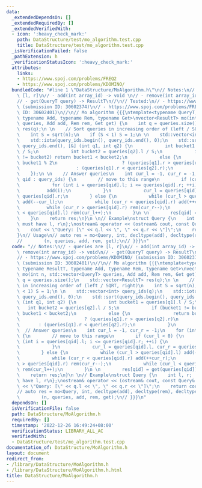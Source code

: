 ```yaml
---
data:
  _extendedDependsOn: []
  _extendedRequiredBy: []
  _extendedVerifiedWith:
  - icon: ':heavy_check_mark:'
    path: DataStructure/test/mo_algorithm.test.cpp
    title: DataStructure/test/mo_algorithm.test.cpp
  _isVerificationFailed: false
  _pathExtension: h
  _verificationStatusIcon: ':heavy_check_mark:'
  attributes:
    links:
    - https://www.spoj.com/problems/FREQ2
    - https://www.spoj.com/problems/KDOMINO/
  bundledCode: "#line 1 \"DataStructure/MoAlgorithm.h\"\n// Notes:\n// - queries are\
    \ [l, r]\n// - add(int array_id) -> void \n// - remove(int array_id) -> void\n\
    // - get(QueryT query) -> ResultT\n//\n// Tested:\n// - https://www.spoj.com/problems/KDOMINO/\
    \ (submission ID: 30602374)\n// - https://www.spoj.com/problems/FREQ2 (submission\
    \ ID: 30602401)\n//\n// Mo algorithm {{{\ntemplate<typename QueryT, typename ResultT,\
    \ typename Add, typename Rem, typename Get>\nvector<ResultT> mo(int n, std::vector<QueryT>\
    \ queries, Add add, Rem rem, Get get) {\n    int q = queries.size();\n    std::vector<ResultT>\
    \ res(q);\n \n    // Sort queries in increasing order of (left / SQRT, right)\n\
    \    int S = sqrt(n);\n    if (S < 1) S = 1;\n \n    std::vector<int> query_ids(q);\n\
    \    std::iota(query_ids.begin(), query_ids.end(), 0);\n    std::sort(query_ids.begin(),\
    \ query_ids.end(), [&] (int q1, int q2) {\n            int bucket1 = queries[q1].l\
    \ / S;\n            int bucket2 = queries[q2].l / S;\n            if (bucket1\
    \ != bucket2) return bucket1 < bucket2;\n            else {\n                return\
    \ bucket1 % 2\n                        ? (queries[q1].r > queries[q2].r)\n   \
    \                     : (queries[q1].r < queries[q2].r);\n            }\n    \
    \    });\n \n    // Answer queries\n    int cur_l = -1, cur_r = -1;\n    for (int\
    \ qid : query_ids) {\n        // move to this range\n        if (cur_l < 0) {\n\
    \            for (int i = queries[qid].l; i <= queries[qid].r; ++i) {\n      \
    \          add(i);\n            }\n            cur_l = queries[qid].l, cur_r =\
    \ queries[qid].r;\n        } else {\n            while (cur_l > queries[qid].l)\
    \ add(--cur_l);\n            while (cur_r < queries[qid].r) add(++cur_r);\n  \
    \          while (cur_r > queries[qid].r) rem(cur_r--);\n            while (cur_l\
    \ < queries[qid].l) rem(cur_l++);\n        }\n \n        res[qid] = get(queries[qid]);\n\
    \    }\n    return res;\n}\n \n// Example\nstruct Query {\n    int l, r;  // QueryT\
    \ must have l, r\n};\nostream& operator << (ostream& cout, const Query& q) {\n\
    \    cout << \"Query: [\" << q.l << \", \" << q.r << \"]\";\n    return cout;\n\
    }\n// Usage\n// auto res = mo<Query, int, decltype(add), decltype(rem), decltype(get)>\n\
    //        (n, queries, add, rem, get);\n// }}}\n"
  code: "// Notes:\n// - queries are [l, r]\n// - add(int array_id) -> void \n// -\
    \ remove(int array_id) -> void\n// - get(QueryT query) -> ResultT\n//\n// Tested:\n\
    // - https://www.spoj.com/problems/KDOMINO/ (submission ID: 30602374)\n// - https://www.spoj.com/problems/FREQ2\
    \ (submission ID: 30602401)\n//\n// Mo algorithm {{{\ntemplate<typename QueryT,\
    \ typename ResultT, typename Add, typename Rem, typename Get>\nvector<ResultT>\
    \ mo(int n, std::vector<QueryT> queries, Add add, Rem rem, Get get) {\n    int\
    \ q = queries.size();\n    std::vector<ResultT> res(q);\n \n    // Sort queries\
    \ in increasing order of (left / SQRT, right)\n    int S = sqrt(n);\n    if (S\
    \ < 1) S = 1;\n \n    std::vector<int> query_ids(q);\n    std::iota(query_ids.begin(),\
    \ query_ids.end(), 0);\n    std::sort(query_ids.begin(), query_ids.end(), [&]\
    \ (int q1, int q2) {\n            int bucket1 = queries[q1].l / S;\n         \
    \   int bucket2 = queries[q2].l / S;\n            if (bucket1 != bucket2) return\
    \ bucket1 < bucket2;\n            else {\n                return bucket1 % 2\n\
    \                        ? (queries[q1].r > queries[q2].r)\n                 \
    \       : (queries[q1].r < queries[q2].r);\n            }\n        });\n \n  \
    \  // Answer queries\n    int cur_l = -1, cur_r = -1;\n    for (int qid : query_ids)\
    \ {\n        // move to this range\n        if (cur_l < 0) {\n            for\
    \ (int i = queries[qid].l; i <= queries[qid].r; ++i) {\n                add(i);\n\
    \            }\n            cur_l = queries[qid].l, cur_r = queries[qid].r;\n\
    \        } else {\n            while (cur_l > queries[qid].l) add(--cur_l);\n\
    \            while (cur_r < queries[qid].r) add(++cur_r);\n            while (cur_r\
    \ > queries[qid].r) rem(cur_r--);\n            while (cur_l < queries[qid].l)\
    \ rem(cur_l++);\n        }\n \n        res[qid] = get(queries[qid]);\n    }\n\
    \    return res;\n}\n \n// Example\nstruct Query {\n    int l, r;  // QueryT must\
    \ have l, r\n};\nostream& operator << (ostream& cout, const Query& q) {\n    cout\
    \ << \"Query: [\" << q.l << \", \" << q.r << \"]\";\n    return cout;\n}\n// Usage\n\
    // auto res = mo<Query, int, decltype(add), decltype(rem), decltype(get)>\n//\
    \        (n, queries, add, rem, get);\n// }}}\n"
  dependsOn: []
  isVerificationFile: false
  path: DataStructure/MoAlgorithm.h
  requiredBy: []
  timestamp: '2022-12-26 16:49:24+08:00'
  verificationStatus: LIBRARY_ALL_AC
  verifiedWith:
  - DataStructure/test/mo_algorithm.test.cpp
documentation_of: DataStructure/MoAlgorithm.h
layout: document
redirect_from:
- /library/DataStructure/MoAlgorithm.h
- /library/DataStructure/MoAlgorithm.h.html
title: DataStructure/MoAlgorithm.h
---
```

